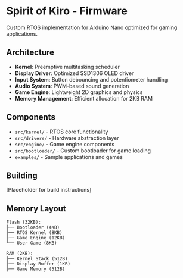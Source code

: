 # Spirit of Kiro - Firmware

Custom RTOS implementation for Arduino Nano optimized for gaming applications.

## Architecture

- **Kernel**: Preemptive multitasking scheduler
- **Display Driver**: Optimized SSD1306 OLED driver
- **Input System**: Button debouncing and potentiometer handling
- **Audio System**: PWM-based sound generation
- **Game Engine**: Lightweight 2D graphics and physics
- **Memory Management**: Efficient allocation for 2KB RAM

## Components

- `src/kernel/` - RTOS core functionality
- `src/drivers/` - Hardware abstraction layer
- `src/engine/` - Game engine components
- `src/bootloader/` - Custom bootloader for game loading
- `examples/` - Sample applications and games

## Building

[Placeholder for build instructions]

## Memory Layout

```
Flash (32KB):
├── Bootloader (4KB)
├── RTOS Kernel (8KB)
├── Game Engine (12KB)
└── User Game (8KB)

RAM (2KB):
├── Kernel Stack (512B)
├── Display Buffer (1KB)
├── Game Memory (512B)
```